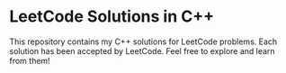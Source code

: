 # LeetCode Solutions in C++

This repository contains my C++ solutions for LeetCode problems. Each solution has been accepted by LeetCode. Feel free to explore and learn from them!
